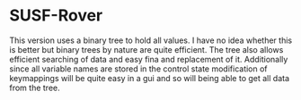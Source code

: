 # SUSF-Rover

This version uses a binary tree to hold all values. 
I have no idea whether this is better but binary trees by nature are quite efficient.
The tree also allows efficient searching of data and easy fina and replacement of it.
Additionally since all variable names are stored in the control state modification of keymappings will
be quite easy in a gui and so will being able to get all data from the tree.
